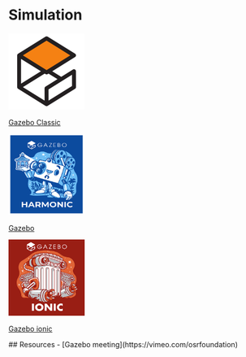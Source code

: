# Simulation

<div class="grid-container">
     <div class="grid-item">
            <a href="Gazebo_Classic">
            <img src="images/gazebo.png"  width="150" height="150">
            <p>Gazebo Classic</p></a>
        </div>
    <div class="grid-item">
       <a href="Gazebo">
            <img src="images/harmonic.png"  width="150" height="150" style="width: 150px; height: 160px;" >
            <p>Gazebo</p></a>
    </div>
    <!-- <div class="grid-item">
        <a href="nvidia_issac">
            <img src="images/nvidia_isaac.png"  width="300" height="300">
            <p>NVidia Isaac</p></a>
    </div> -->
    <div class="grid-item">
        <a href="gazebo_ionic">
            <img src="images/ionic.png"  width="150" height="150">
            <p>Gazebo ionic</p></a>
    </div>
   </div>
## Resources
- [Gazebo meeting](https://vimeo.com/osrfoundation)

